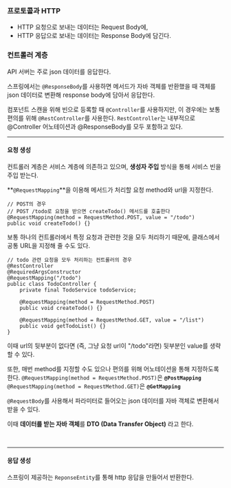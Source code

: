 ### 프로토콜과 HTTP

- HTTP 요청으로 보내는 데이터는 Request Body에,
- HTTP 응답으로 보내는 데이터는 Response Body에 담긴다.

### 컨트롤러 계층

API 서버는 주로 json 데이터를 응답한다.

스프링에서는 `@ResponseBody`를 사용하면 메서드가 자바 객체를 반환했을 때 객체를 json 데이터로 변환해 response body에 담아서 응답한다.

컴포넌트 스캔을 위해 빈으로 등록할 때 `@Controller`를 사용하지만, 이 경우에는 보통 편의를 위해 `@RestController`를 사용한다. `RestController`는 내부적으로 @Controller 어노테이션과 @ResponseBody를 모두 포함하고 있다.

<hr />

#### 요청 생성

컨트롤러 계층은 서비스 계층에 의존하고 있으며, **생성자 주입** 방식을 통해 서비스 빈을 주입 받는다.

**`@RequestMapping`**을 이용해 메서드가 처리할 요청 method와 url을 지정한다.

```
// POST의 경우
// POST /todo로 요청을 받으면 createTodo() 메서드를 호출한다
@RequestMapping(method = RequestMethod.POST, value = "/todo")
public void createTodo() {}
```

보통 하나의 컨트롤러에서 특정 요청과 관련한 것을 모두 처리하기 때문에, 클래스에서 공통 URL을 지정해 줄 수도 있다.

```
// todo 관련 요청을 모두 처리하는 컨트롤러의 경우
@RestController
@RequiredArgsConstructor
@RequestMapping("/todo")
public class TodoController {
    private final TodoService todoService;

    @RequestMapping(method = RequestMethod.POST)
    public void createTodo() {}

    @RequestMapping(method = RequestMethod.GET, value = "/list")
    public void getTodoList() {}
}
```

이때 url의 뒷부분이 없다면 (즉, 그냥 요청 url이 "/todo"라면) 뒷부분인 value를 생략할 수 있다.

또한, 매번 method를 지정할 수도 있으나 편의를 위해 어노테이션을 통해 지정하도록 한다.
`@RequestMapping(method = RequestMethod.POST)`은 **`@PostMapping`**
`@RequestMapping(method = RequestMethod.GET)`은 **`@GetMapping`**

`@RequestBody`를 사용해서 파라미터로 들어오는 json 데이터를 자바 객체로 변환해서 받을 수 있다.

이때 **데이터를 받는 자바 객체**를
**DTO (Data Transfer Object)**
라고 한다.

<br />
<hr />

#### 응답 생성

스프링이 제공하는 `ReponseEntity`를 통해 http 응답을 만들어서 반환한다.
